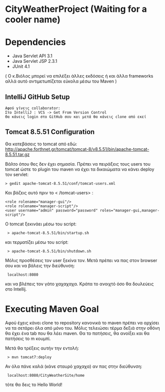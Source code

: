 # CityWeatherProject (Waiting for a cooler name)


# Dependencies

- Java Servlet API 3.1
- Java Servlet JSP 2.3.1
- JUnit 4.1

( Ο κ.Βιόλος μπορεί να επιλέξει άλλες εκδόσεις ή και άλλα frameworks αλλά αυτό αντιμετωπίζεται εύκολα μέσω του Maven )

## IntelliJ GitHub Setup
```
Αφού γίνεις collaborator:
Στο IntelliJ : VCS -> Get From Version Control
Θα κάνεις login στο GitHub σου και μετά θα κάνεις clone από εκεί
```

## Tomcat 8.5.51 Configuration

Θα κατεβάσεις το tomcat από εδώ: http://apache.forthnet.gr/tomcat/tomcat-8/v8.5.51/bin/apache-tomcat-8.5.51.tar.gz

Βάλτο όπου θες δεν έχει σημασία. Πρέπει να πειράξεις τους users του tomcat ώστε το plugin του maven να έχει τα δικαιώματα να κάνει deploy τον servlet:
```
> gedit apache-tomcat-8.5.51/conf/tomcat-users.xml
```

Και βάζεις αυτό πριν το  < /tomcat-users> :

```
<role rolename="manager-gui"/>
<role rolename="manager-script"/>
<user username="admin" password="password" roles="manager-gui,manager-script"/>
```
O tomcat ξεκινάει μέσω του script:
```
 > apache-tomcat-8.5.51/bin/startup.sh
```
και τερματίζει μέσω του script:
```
 > apache-tomcat-8.5.51/bin/shutdown.sh
```
Μόλις προσθέσεις τον user ξεκίνα τον. Μετά πρέπει να πας στον browser σου και να βάλεις την διεύθυνση:

```
 localhost:8080
```
και να βλέπεις τον γάτο χαχαχαχα. Κράτα το ανοιχτό όσο θα δουλεύεις στο Intellij.

# Executing Maven Goal

Αφού έχεις κάνει clone το repository κανονικά το maven πρέπει να αρχίσει να τα σετάρει όλα από μόνο του. Μόλις τελειώσει τέρμα δεξιά στην οθόνη θα έχει ένα tab που θα λέει maven. Θα το πατήσεις, θα ανοίξει και θα πατήσεις το m κουμπί. 

Μετά θα τρέξεις αυτήν την εντολή: 

```
 > mvn tomcat7:deploy
```
Αν όλα πάνε καλά (κάνε σταυρό χαχαχα) αν πας στην διεύθυνση: 

```
 localhost:8080/CityWeatherSite/home
```
τότε θα δεις το Hello World!
